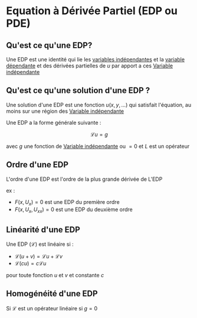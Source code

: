 # Equation à Dérivée Partiel (EDP ou PDE)

## Qu'est ce qu'une EDP? 

Une EDP est une identité qui lie les [variables indépendantes](Variable%20indépendante.md) et la [variable dépendante](Variable%20dépendante.md) et des dérivées partielles de $u$ par apport a ces [Variable indépendante](Variable%20indépendante.md)

## Qu'est ce qu'une solution d'une EDP ?

Une solution d'une EDP est une fonction $u(x, y, ...)$ qui satisfait l'équation, au moins sur une région des [Variable indépendante](Variable%20indépendante.md)

Une EDP a la forme générale suivante :

$$\mathscr{L}u = g$$

avec $g$ une fonction de [Variable indépendante](Variable%20indépendante.md) ou $=0$ et $L$ est un opérateur

## Ordre d'une EDP

L'ordre d'une EDP est l'ordre de la plus grande dérivée de L'EDP

ex :

- $F(x, U_x) = 0$ est une EDP du première ordre
- $F(x, U_x, U_{xx}) = 0$ est une EDP du deuxième ordre

## Linéarité d'une EDP

Une EDP ($\mathscr{L}$) est linéaire si :

- $\mathscr{L}(u+v)=\mathscr{L}u+\mathscr{L}v$
- $\mathscr{L}(cu)=c\mathscr{L}u$

 pour toute fonction $u$ et $v$ et constante $c$

## Homogénéité d'une EDP

Si $\mathscr{L}$ est un opérateur linéaire si $g = 0$ 
